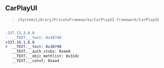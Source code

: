 ## CarPlayUI

> `/System/Library/PrivateFrameworks/CarPlayUI.framework/CarPlayUI`

```diff

-337.13.3.0.0
-  __TEXT.__text: 0x38748
+337.16.1.0.0
+  __TEXT.__text: 0x38790
   __TEXT.__auth_stubs: 0xee0
   __TEXT.__objc_methlist: 0x31dc
   __TEXT.__const: 0xaa4

```
